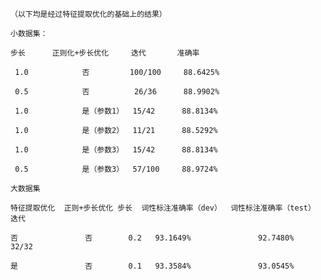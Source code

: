     （以下均是经过特征提取优化的基础上的结果）
    
    小数据集：
    
    步长      正则化+步长优化     迭代       准确率
    
     1.0            否         100/100     88.6425%
    
     0.5            否          26/36      88.9902%     
     
     1.0            是（参数1）  15/42      88.8134%
     
     1.0            是（参数2）  11/21      88.5292%

     1.0            是（参数3）  15/42      88.8134%
     
     0.5            是（参数3）  57/100     88.9724%  

    大数据集
    
    特征提取优化  正则+步长优化 步长  词性标注准确率（dev）  词性标注准确率（test）    迭代
    
    否               否        0.2   93.1649%               92.7480%             32/32
    
    是               否        0.1   93.3584%               93.0545%              
